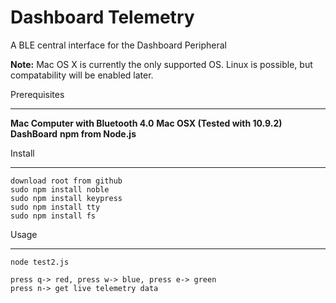 Dashboard Telemetry
===================

A BLE central interface for the Dashboard Peripheral

__Note:__ Mac OS X is currently the only supported OS. Linux is possible, but compatability will be enabled later.

Prerequisites
___________

__Mac Computer with Bluetooth 4.0__
__Mac OSX (Tested with 10.9.2)__
__DashBoard__
__npm from Node.js__

Install
_______
    download root from github
    sudo npm install noble
    sudo npm install keypress
    sudo npm install tty
    sudo npm install fs

Usage
____
    node test2.js 
    
    press q-> red, press w-> blue, press e-> green
    press n-> get live telemetry data    

